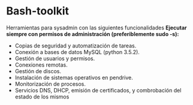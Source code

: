 # Bash-toolkit
Herramientas para sysadmin con las siguientes funcionalidades **Ejecutar siempre con permisos de administración (preferiblemente sudo -s):**

*    Copias de seguridad y automatización de tareas.
*    Conexión a bases de datos  MySQL (python 3.5.2).
*    Gestión de usuarios y permisos.
*    Conexiones remotas.
*    Gestión de discos.
*    Instalación de sistemas operativos en pendrive.
*    Monitorización de procesos.
*    Servicios DNS, DHCP, emisión de certificados, y combrobación del estado de los mismos